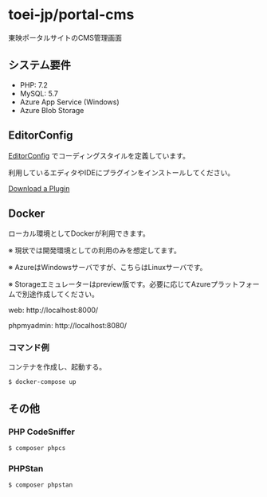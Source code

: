 # toei-jp/portal-cms

東映ポータルサイトのCMS管理画面

## システム要件

- PHP: 7.2
- MySQL: 5.7
- Azure App Service (Windows)
- Azure Blob Storage

## EditorConfig

[EditorConfig](https://editorconfig.org/) でコーディングスタイルを定義しています。

利用しているエディタやIDEにプラグインをインストールしてください。

[Download a Plugin](https://editorconfig.org/#download)

## Docker

ローカル環境としてDockerが利用できます。

※ 現状では開発環境としての利用のみを想定してます。

※ AzureはWindowsサーバですが、こちらはLinuxサーバです。

※ Storageエミュレーターはpreview版です。必要に応じてAzureプラットフォームで別途作成してください。

web: http://localhost:8000/

phpmyadmin: http://localhost:8080/

### コマンド例

コンテナを作成し、起動する。

```sh
$ docker-compose up
```

## その他

### PHP CodeSniffer

```sh
$ composer phpcs
```

### PHPStan

```sh
$ composer phpstan
```
